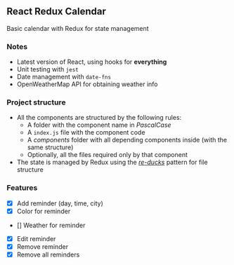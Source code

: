 React Redux Calendar
--
Basic calendar with Redux for state management

### Notes
- Latest version of React, using hooks for **everything**
- Unit testing with `jest`
- Date management with `date-fns` 
- OpenWeatherMap API for obtaining weather info

### Project structure
- All the components are structured by the following rules:
  - A folder with the component name in *PascalCase*
  - A `index.js` file with the component code
  - A *components* folder with all depending components inside (with the same structure)
  - Optionally, all the files required only by that component
- The state is managed by Redux using the [*re-ducks*](https://github.com/something/re-ducks) pattern for file structure
  
### Features
 - [x] Add reminder (day, time, city)
 - [x] Color for reminder
 - [] Weather for reminder
 - [x] Edit reminder
 - [x] Remove reminder
 - [x] Remove all reminders
